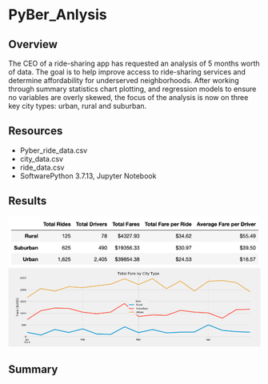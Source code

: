# PyBer_Anlysis

## Overview 
The CEO of a ride-sharing app has requested an analysis of 5 months worth of data. The goal is to help improve access to ride-sharing services and determine affordability for underserved neighborhoods. After working through summary statistics chart plotting, and regression models to ensure no variables are overly skewed, the focus of the analysis is now on three key city types: urban, rural and suburban.

## Resources
* Pyber_ride_data.csv
* city_data.csv
* ride_data.csv
* SoftwarePython 3.7.13, Jupyter Notebook

## Results
![This is an image](images/resultsbytype.png)
![This is an image](images/fare_by_city_type_line.png)

## Summary



